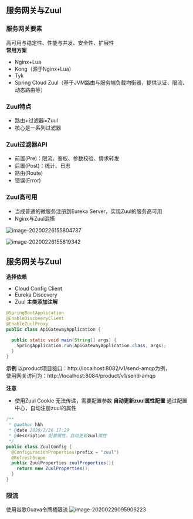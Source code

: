 ## 服务网关与Zuul
### 服务网关要素
高可用与稳定性、性能与并发、安全性、扩展性  
**常用方案**
- Nginx+Lua
- Kong（源于Nginx+Lua）
- Tyk
- Spring Cloud Zuul（基于JVM路由与服务端负载均衡器，提供认证、限流、动态路由等）
### Zuul特点
- 路由+过滤器=Zuul
- 核心是一系列过滤器
### Zuul过滤器API
- 前置(Pre)：限流、鉴权、参数校验、情求转发
- 后置(Post)：统计、日志
- 路由(Route)
- 错误(Error)
### Zuul高可用
- 当成普通的微服务注册到Eureka Server，实现Zuul的服务高可用
- Nginx与Zuul混搭

![image-20200226155804737](http://jn-hhh.oss-cn-hangzhou.aliyuncs.com/image-20200226155804737.png)

![image-20200226155819342](http://jn-hhh.oss-cn-hangzhou.aliyuncs.com/image-20200226155819342.png)



## 服务网关与Zuul
**选择依赖**
- Cloud Config Client
- Eureka Discovery
- Zuul
**主类添加注解**
```java
@SpringBootApplication
@EnableDiscoveryClient
@EnableZuulProxy
public class ApiGatewayApplication {

  public static void main(String[] args) {
    SpringApplication.run(ApiGatewayApplication.class, args);
  }
}
```
**示例**
以product项目接口：http://localhost:8082/v1/send-amqp为例，    
使用网关访问为：http://localhost:8084/product/v1/send-amqp

**注意**
- 使用Zuul Cookie 无法传递，需要配置参数
**自动更新zuul属性配置**
通过配置中心，自动注册zuul的属性
```java
/**
 * @author hhh
 * @date 2020/2/26 17:29
 * @description 配置属性，自动更新zuul属性
 */
public class ZuulConfig {
  @ConfigurationProperties(prefix = "zuul")
  @RefreshScope
  public ZuulProperties zuulProperties(){
    return new ZuulProperties();
  }
}
```
### 限流
使用谷歌Guava令牌桶限流
![image-20200229095906223](http://jn-hhh.oss-cn-hangzhou.aliyuncs.com/image-20200229095906223.png)